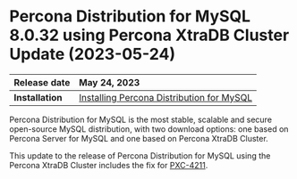# Percona Distribution for MySQL 8.0.32 using Percona XtraDB Cluster Update (2023-05-24)

| Release date    | May 24, 2023   |
| :-------------- | :--------------- |
|**Installation** | [Installing Percona Distribution for MySQL](installing.md)|

Percona Distribution for MySQL is the most stable, scalable and secure open-source MySQL distribution, with two download options: one based on Percona Server for MySQL and one based on Percona XtraDB Cluster.

This update to the release of Percona Distribution for MySQL using the Percona XtraDB Cluster includes the fix for [PXC-4211](https://jira.percona.com/browse/PXC-4211).

